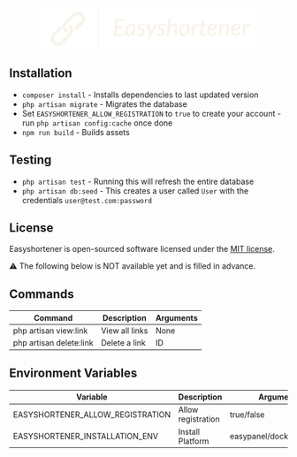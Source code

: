 <p align="center">
<img width="auto" height="75" src="public/easyshortenerlogo.png" alt="easyshortener logo">
</a></p>

<!--
<p align="center">
<a href="https://github.com/laravel/framework/actions"><img src="https://github.com/laravel/framework/workflows/tests/badge.svg" alt="Build Status"></a>
<a href="https://packagist.org/packages/laravel/framework"><img src="https://img.shields.io/packagist/dt/laravel/framework" alt="Total Downloads"></a>
<a href="https://packagist.org/packages/laravel/framework"><img src="https://img.shields.io/packagist/v/laravel/framework" alt="Latest Stable Version"></a>
<a href="https://packagist.org/packages/laravel/framework"><img src="https://img.shields.io/packagist/l/laravel/framework" alt="License"></a>
</p>

-->

## Installation

- `composer install` - Installs dependencies to last updated version
- `php artisan migrate` - Migrates the database
- Set `EASYSHORTENER_ALLOW_REGISTRATION` to `true` to create your account - run `php artisan config:cache` once done
- `npm run build` - Builds assets

## Testing

- `php artisan test` - Running this will refresh the entire database
- `php artisan db:seed` - This creates a user called `User` with the credentials `user@test.com:password`

## License

Easyshortener is open-sourced software licensed under the [MIT license](https://opensource.org/licenses/MIT).

⚠ The following below is NOT available yet and is filled in advance.

## Commands
 Command | Description | Arguments 
---------|-------------|-----------
 php artisan view:link | View all links | None
 php artisan delete:link | Delete a link | ID
 
 ## Environment Variables
  Variable | Description | Arguments 
 ---------|-------------|-----------
 EASYSHORTENER_ALLOW_REGISTRATION | Allow registration | true/false
 EASYSHORTENER_INSTALLATION_ENV | Install Platform | easypanel/docker/webhost
